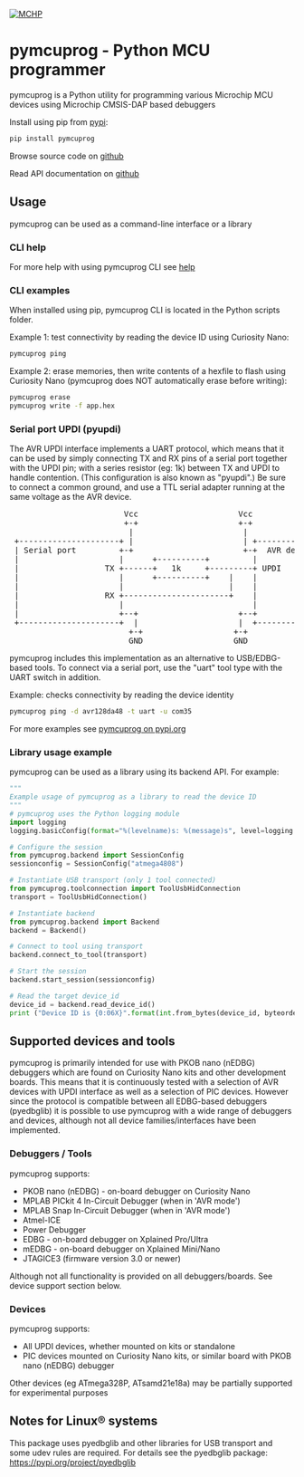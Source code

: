 [![MCHP](images/microchip.png)](https://www.microchip.com)

# pymcuprog - Python MCU programmer
pymcuprog is a Python utility for programming various Microchip MCU devices using Microchip CMSIS-DAP based debuggers

Install using pip from [pypi](https://pypi.org/project/pymcuprog):
```bash
pip install pymcuprog
```

Browse source code on [github](https://github.com/microchip-pic-avr-tools/pymcuprog)

Read API documentation on [github](https://microchip-pic-avr-tools.github.io/pymcuprog)

## Usage
pymcuprog can be used as a command-line interface or a library

### CLI help
For more help with using pymcuprog CLI see [help](./help.md)

### CLI examples
When installed using pip, pymcuprog CLI is located in the Python scripts folder.

Example 1: test connectivity by reading the device ID using Curiosity Nano:
```bash
pymcuprog ping
```

Example 2: erase memories, then write contents of a hexfile to flash using Curiosity Nano (pymcuprog does NOT automatically erase before writing):
```bash
pymcuprog erase
pymcuprog write -f app.hex
```

### Serial port UPDI (pyupdi)
The AVR UPDI interface implements a UART protocol, which means that it can be used by simply connecting TX and RX pins of a serial port together with the UPDI pin; with a series resistor (eg: 1k) between TX and UPDI to handle contention.  (This configuration is also known as "pyupdi".)  Be sure to connect a common ground, and use a TTL serial adapter running at the same voltage as the AVR device.

<pre>
                        Vcc                     Vcc
                        +-+                     +-+
                         |                       |
 +---------------------+ |                       | +--------------------+
 | Serial port         +-+                       +-+  AVR device        |
 |                     |      +----------+         |                    |
 |                  TX +------+   1k     +---------+ UPDI               |
 |                     |      +----------+    |    |                    |
 |                     |                      |    |                    |
 |                  RX +----------------------+    |                    |
 |                     |                           |                    |
 |                     +--+                     +--+                    |
 +---------------------+  |                     |  +--------------------+
                         +-+                   +-+
                         GND                   GND
</pre>

pymcuprog includes this implementation as an alternative to USB/EDBG-based tools.  To connect via a serial port, use the "uart" tool type with the UART switch in addition.

Example: checks connectivity by reading the device identity
```bash
pymcuprog ping -d avr128da48 -t uart -u com35
```

For more examples see [pymcuprog on pypi.org](https://pypi.org/project/pymcuprog/)

### Library usage example
pymcuprog can be used as a library using its backend API.  For example:
```python
"""
Example usage of pymcuprog as a library to read the device ID
"""
# pymcuprog uses the Python logging module
import logging
logging.basicConfig(format="%(levelname)s: %(message)s", level=logging.WARNING)

# Configure the session
from pymcuprog.backend import SessionConfig
sessionconfig = SessionConfig("atmega4808")

# Instantiate USB transport (only 1 tool connected)
from pymcuprog.toolconnection import ToolUsbHidConnection
transport = ToolUsbHidConnection()

# Instantiate backend
from pymcuprog.backend import Backend
backend = Backend()

# Connect to tool using transport
backend.connect_to_tool(transport)

# Start the session
backend.start_session(sessionconfig)

# Read the target device_id
device_id = backend.read_device_id()
print ("Device ID is {0:06X}".format(int.from_bytes(device_id, byteorder="little")))
```

## Supported devices and tools
pymcuprog is primarily intended for use with PKOB nano (nEDBG) debuggers which are found on Curiosity Nano kits and other development boards.  This means that it is continuously tested with a selection of AVR devices with UPDI interface as well as a selection of PIC devices.  However since the protocol is compatible between all EDBG-based debuggers (pyedbglib) it is possible to use pymcuprog with a wide range of debuggers and devices, although not all device families/interfaces have been implemented.

### Debuggers / Tools
pymcuprog supports:
* PKOB nano (nEDBG) - on-board debugger on Curiosity Nano
* MPLAB PICkit 4 In-Circuit Debugger (when in 'AVR mode')
* MPLAB Snap In-Circuit Debugger (when in 'AVR mode')
* Atmel-ICE
* Power Debugger
* EDBG - on-board debugger on Xplained Pro/Ultra
* mEDBG - on-board debugger on Xplained Mini/Nano
* JTAGICE3 (firmware version 3.0 or newer)

Although not all functionality is provided on all debuggers/boards.  See device support section below.

### Devices
pymcuprog supports:
* All UPDI devices, whether mounted on kits or standalone
* PIC devices mounted on Curiosity Nano kits, or similar board with PKOB nano (nEDBG) debugger

Other devices (eg ATmega328P, ATsamd21e18a) may be partially supported for experimental purposes

## Notes for Linux® systems
This package uses pyedbglib and other libraries for USB transport and some udev rules are required.  For details see the pyedbglib package: https://pypi.org/project/pyedbglib
